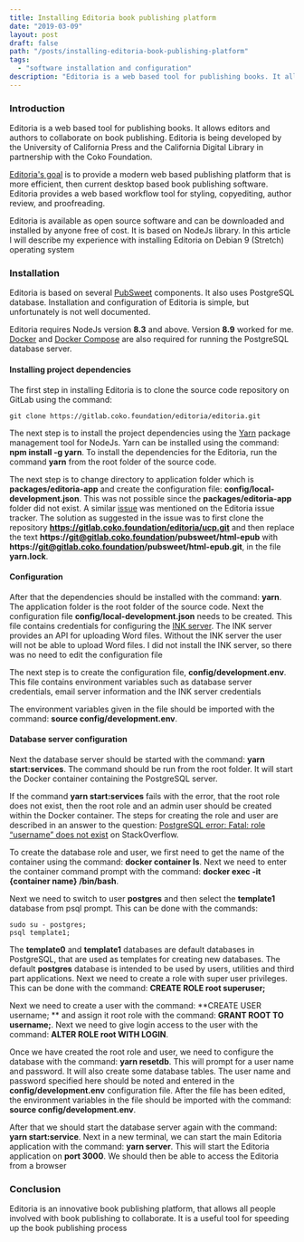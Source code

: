 ```yaml
---
title: Installing Editoria book publishing platform
date: "2019-03-09"
layout: post
draft: false
path: "/posts/installing-editoria-book-publishing-platform"
tags:
  - "software installation and configuration"
description: "Editoria is a web based tool for publishing books. It allows editors and authors to collaborate on book publishing. Editoria is being developed by the University of California Press and the California Digital Library in partnership with the Coko Foundation."
---
```


### Introduction
Editoria is a web based tool for publishing books. It allows editors and authors to collaborate on book publishing. Editoria is being developed by the University of California Press and the California Digital Library in partnership with the Coko Foundation.

[Editoria's goal](https://editoria.pub/about-us/) is to provide a modern web based publishing platform that is more efficient, then current desktop based book publishing software. Editoria provides a web based workflow tool for styling, copyediting, author review, and proofreading.

Editoria is available as open source software and can be downloaded and installed by anyone free of cost. It is based on NodeJs library.  In this article I will describe my experience with installing Editoria on Debian 9 (Stretch) operating system

### Installation
Editoria is based on several [PubSweet](https://gitlab.coko.foundation/pubsweet) components. It also uses PostgreSQL database. Installation and configuration of Editoria is simple, but unfortunately is not well documented.

Editoria requires NodeJs version **8.3** and above. Version **8.9** worked for me. [Docker](https://docs.docker.com/install/) and [Docker Compose](https://docs.docker.com/compose/install/) are also required for running the PostgreSQL database server.

#### Installing project dependencies
The first step in installing Editoria is to clone the source code repository on GitLab using the command:

```
git clone https://gitlab.coko.foundation/editoria/editoria.git
```

The next step is to install the project dependencies using the [Yarn](https://yarnpkg.com/en/) package management tool for NodeJs. Yarn can be installed using the command: **npm install -g yarn**. To install the dependencies for the Editoria, run the command **yarn** from the root folder of the source code.

The next step is to change directory to application folder which is **packages/editoria-app** and create the configuration file: **config/local-development.json**. This was not possible since the **packages/editoria-app** folder did not exist. A similar [issue](https://gitlab.coko.foundation/editoria/editoria/issues/238) was mentioned on the Editoria issue tracker. The solution as suggested in the issue was to first clone the repository **https://gitlab.coko.foundation/editoria/ucp.git** and then replace the text **https://git@gitlab.coko.foundation/pubsweet/html-epub** with **https://git@gitlab.coko.foundation/pubsweet/html-epub.git**, in the file **yarn.lock**.

#### Configuration
After that the dependencies should be installed with the command: **yarn**. The application folder is the root folder of the source code. Next the configuration file **config/local-development.json** needs to be created. This file contains credentials for configuring the [INK server](https://gitlab.coko.foundation/INK/ink-api). The INK server provides an API for uploading Word files. Without the INK server the user will not be able to upload Word files. I did not install the INK server, so there was no need to edit the configuration file

The next step is to create the configuration file, **config/development.env**. This file contains environment variables such as database server credentials, email server information and the INK server credentials

The environment variables given in the file should be imported with the command: **source config/development.env**.

#### Database server configuration
Next the database server should be started with the command: **yarn start:services**. The command should be run from the root folder. It will start the Docker container containing the PostgreSQL server.

If the command **yarn start:services** fails with the error, that the root role does not exist, then the root role and an admin user should be created within the Docker container. The steps for creating the role and user are described in an answer to the question: [PostgreSQL error: Fatal: role “username” does not exist](https://stackoverflow.com/a/23934693/4508593) on StackOverflow.

To create the database role and user, we first need to get the name of the container using the command: **docker container ls**. Next we need to enter the container command prompt with the command: **docker exec -it {container name} /bin/bash**.

Next we need to switch to user **postgres** and then select the **template1** database from psql prompt. This can be done with the commands:

```
sudo su - postgres;
psql template1;
```

The **template0** and **template1** databases are default databases in PostgreSQL, that are used as templates for creating new databases. The default **postgres** database is intended to be used by users, utilities and third part applications. Next we need to create a role with super user privileges. This can be done with the command: **CREATE ROLE root superuser;**

Next we need to create a user with the command: **CREATE USER username; ** and assign it root role with the command: **GRANT ROOT TO username;**. Next we need to give login access to the user with the command: **ALTER ROLE root WITH LOGIN**.

Once we have created the root role and user, we need to configure the database with the command: **yarn resetdb**. This will prompt for a user name and password. It will also create some database tables. The user name and password specified here should be noted and entered in the **config/development.env** configuration file. After the file has been edited, the environment variables in the file should be imported with the command: **source config/development.env**.

After that we should start the database server again with the command: **yarn start:service**. Next in a new terminal, we can start the main Editoria application with the command: **yarn server**. This will start the Editoria application on **port 3000**. We should then be able to access the Editoria from a browser

### Conclusion
Editoria is an innovative book publishing platform, that allows all people involved with book publishing to collaborate. It is a useful tool for speeding up the book publishing process
